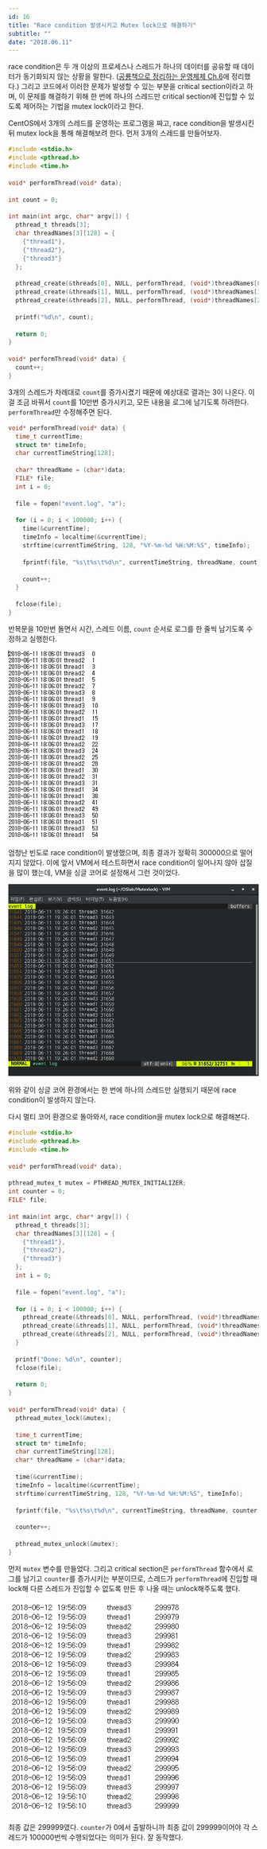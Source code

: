 ```yaml
---
id: 16
title: "Race condition 발생시키고 Mutex lock으로 해결하기"
subtitle: ""
date: "2018.06.11"
---
```


race condition은 두 개 이상의 프로세스나 스레드가 하나의 데이터를 공유할 때 데이터가 동기화되지 않는 상황을 말한다. ([공룡책으로 정리하는 운영체제 Ch.6](https://parksb.github.io/article/10.html)에 정리했다.) 그리고 코드에서 이러한 문제가 발생할 수 있는 부분을 critical section이라고 하며, 이 문제를 해결하기 위해 한 번에 하나의 스레드만 critical section에 진입할 수 있도록 제어하는 기법을 mutex lock이라고 한다.

CentOS에서 3개의 스레드를 운영하는 프로그램을 짜고, race condition을 발생시킨 뒤 mutex lock을 통해 해결해보려 한다. 먼저 3개의 스레드를 만들어보자.

```c
#include <stdio.h>
#include <pthread.h>
#include <time.h>

void* performThread(void* data);

int count = 0;

int main(int argc, char* argv[]) {
  pthread_t threads[3];
  char threadNames[3][128] = {
    {"thread1"},
    {"thread2"},
    {"thread3"}
  };

  pthread_create(&threads[0], NULL, performThread, (void*)threadNames[0]);
  pthread_create(&threads[1], NULL, performThread, (void*)threadNames[1]);
  pthread_create(&threads[2], NULL, performThread, (void*)threadNames[2]);

  printf("%d\n", count);

  return 0;
}

void* performThread(void* data) {
  count++;
}
```

3개의 스레드가 차례대로 `count`를 증가시켰기 때문에 예상대로 결과는 3이 나온다. 이걸 조금 바꿔서 `count`를 10만번 증가시키고, 모든 내용을 로그에 남기도록 하려한다. `performThread`만 수정해주면 된다.

```c
void* performThread(void* data) {
  time_t currentTime;
  struct tm* timeInfo;
  char currentTimeString[128];

  char* threadName = (char*)data;
  FILE* file;
  int i = 0;

  file = fopen("event.log", "a");

  for (i = 0; i < 100000; i++) {
    time(&currentTime);
    timeInfo = localtime(&currentTime);
    strftime(currentTimeString, 128, "%Y-%m-%d %H:%M:%S", timeInfo);

    fprintf(file, "%s\t%s\t%d\n", currentTimeString, threadName, count);

    count++;
  }

  fclose(file);
}
```

반복문을 10만번 돌면서 시간, 스레드 이름, `count` 순서로 로그를 한 줄씩 남기도록 수정하고 실행한다.

![로그. 0, 1, 3, 4, 5, 7 순차적이지 않게 로그가 남았다.](/_images/50655469-a575fd00-0fd3-11e9-86c4-54add9d239f4.png)

엄청난 빈도로 race condition이 발생했으며, 최종 결과가 정확히 300000으로 떨어지지 않았다. 이에 앞서 VM에서 테스트하면서 race condition이 일어나지 않아 삽질을 많이 했는데, VM을 싱글 코어로 설정해서 그런 것이었다.

![싱글 코어 환경에서의 로그. 31642, 31643, 31644 순차적으로 로그가 남았다.](/_images/50655465-a3ac3980-0fd3-11e9-856b-a5f67445bb09.png)

위와 같이 싱글 코어 환경에서는 한 번에 하나의 스레드만 실행되기 때문에 race condition이 발생하지 않는다.

다시 멀티 코어 환경으로 돌아와서, race condition을 mutex lock으로 해결해본다.

```c
#include <stdio.h>
#include <pthread.h>
#include <time.h>

void* performThread(void* data);

pthread_mutex_t mutex = PTHREAD_MUTEX_INITIALIZER;
int counter = 0;
FILE* file;

int main(int argc, char* argv[]) {
  pthread_t threads[3];
  char threadNames[3][128] = {
    {"thread1"},
    {"thread2"},
    {"thread3"}
  };
  int i = 0;

  file = fopen("event.log", "a");

  for (i = 0; i < 100000; i++) {
    pthread_create(&threads[0], NULL, performThread, (void*)threadNames[0]);
    pthread_create(&threads[1], NULL, performThread, (void*)threadNames[1]);
    pthread_create(&threads[2], NULL, performThread, (void*)threadNames[2]);
  }

  printf("Done: %d\n", counter);
  fclose(file);

  return 0;
}

void* performThread(void* data) {
  pthread_mutex_lock(&mutex);

  time_t currentTime;
  struct tm* timeInfo;
  char currentTimeString[128];
  char* threadName = (char*)data;

  time(&currentTime);
  timeInfo = localtime(&currentTime);
  strftime(currentTimeString, 128, "%Y-%m-%d %H:%M:%S", timeInfo);

  fprintf(file, "%s\t%s\t%d\n", currentTimeString, threadName, counter);

  counter++;

  pthread_mutex_unlock(&mutex);
}
```

먼저 `mutex` 변수를 만들었다. 그리고 critical section은 `performThread` 함수에서 로그를 남기고 `counter`를 증가시키는 부분이므로, 스레드가 `performThread`에 진입할 때 lock해 다른 스레드가 진입할 수 없도록 만든 후 나올 때는 unlock해주도록 했다.

![로그. 299978, 299979, 299980 순차적으로 로그가 남았다.](/_images/50655470-a870ed80-0fd3-11e9-9917-b1fede3dcea0.png)

최종 값은 299999였다. `counter`가 0에서 출발하니까 최종 값이 299999이어야 각 스레드가 100000번씩 수행되었다는 의미가 된다. 잘 동작했다.
